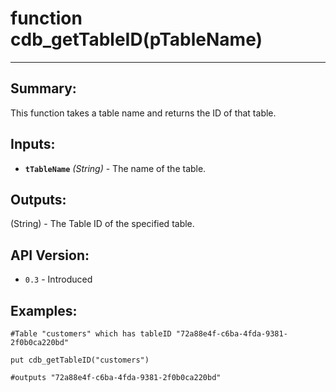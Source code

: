 # function cdb_getTableID(pTableName)
---

## Summary:
This function takes a table name and returns the ID of that table.

## Inputs:
* **`tTableName`** *(String)* - The name of the table.

## Outputs:
(String) - The Table ID of the specified table.

## API Version:
* `0.3` - Introduced

## Examples:
```
#Table "customers" which has tableID "72a88e4f-c6ba-4fda-9381-2f0b0ca220bd"

put cdb_getTableID("customers")

#outputs "72a88e4f-c6ba-4fda-9381-2f0b0ca220bd"
``` 